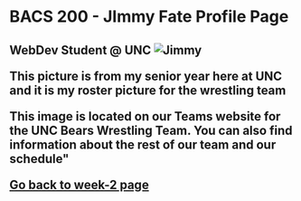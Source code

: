 <h1> BACS 200 - JImmy Fate Profile Page</h1>
<h2>WebDev Student @ UNC<h/2>
  
  <img src="http://uncbears.com/images/2019/9/9/twm_jimmy_fate_2019_1_1__71.jpg?width=300" alt="Jimmy">
 <p>This picture is from my senior year here at UNC and it is my roster picture for the wrestling team</p>
  
<p> This image is located on our Teams website for the UNC Bears Wrestling Team. You can also find information about the rest of our team and our schedule"</p>

<a href="https://github.com/Jgfate16/BACS200-index.html">Go back to week-2 page</a>

